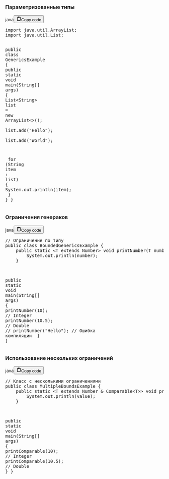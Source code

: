<h3>Параметризованные типы</h3>
<div class="code_element"><div class="lang_line"><text>java</text><button class="copy_code_button" onclick="CopyCode(this)"><svg style="width: 1.2em;height: 1.2em;" aria-hidden="true" xmlns="http://www.w3.org/2000/svg" fill="none" viewBox="0 0 24 24"><path stroke="currentColor" stroke-linecap="round" stroke-linejoin="round" stroke-width="2" d="M15 4h3a1 1 0 0 1 1 1v15a1 1 0 0 1-1 1H6a1 1 0 0 1-1-1V5a1 1 0 0 1 1-1h3m0 3h6m-5-4v4h4V3h-4Z"/></svg><text>Copy code</text></button></div><div class="code"><div class="highlight"><pre><span></span><span class="kn">import</span><span class="w"> </span><span class="nn">java.util.ArrayList</span><span class="p">;</span>
<span class="kn">import</span><span class="w"> </span><span class="nn">java.util.List</span><span class="p">;</span>

<span class="kd">public</span><span class="w"> </span><span class="kd">class</span> <span class="nc">GenericsExample</span><span class="w"> </span><span class="p">{</span>
<span class="w">    </span><span class="kd">public</span><span class="w"> </span><span class="kd">static</span><span class="w"> </span><span class="kt">void</span><span class="w"> </span><span class="nf">main</span><span class="p">(</span><span class="n">String</span><span class="o">[]</span><span class="w"> </span><span class="n">args</span><span class="p">)</span><span class="w"> </span><span class="p">{</span>
<span class="w">        </span><span class="n">List</span><span class="o">&lt;</span><span class="n">String</span><span class="o">&gt;</span><span class="w"> </span><span class="n">list</span><span class="w"> </span><span class="o">=</span><span class="w"> </span><span class="k">new</span><span class="w"> </span><span class="n">ArrayList</span><span class="o">&lt;&gt;</span><span class="p">();</span>
<span class="w">        </span><span class="n">list</span><span class="p">.</span><span class="na">add</span><span class="p">(</span><span class="s">&quot;Hello&quot;</span><span class="p">);</span>
<span class="w">        </span><span class="n">list</span><span class="p">.</span><span class="na">add</span><span class="p">(</span><span class="s">&quot;World&quot;</span><span class="p">);</span>

<span class="w">        </span><span class="k">for</span><span class="w"> </span><span class="p">(</span><span class="n">String</span><span class="w"> </span><span class="n">item</span><span class="w"> </span><span class="p">:</span><span class="w"> </span><span class="n">list</span><span class="p">)</span><span class="w"> </span><span class="p">{</span>
<span class="w">            </span><span class="n">System</span><span class="p">.</span><span class="na">out</span><span class="p">.</span><span class="na">println</span><span class="p">(</span><span class="n">item</span><span class="p">);</span>
<span class="w">        </span><span class="p">}</span>
<span class="w">    </span><span class="p">}</span>
<span class="p">}</span>
</pre></div></div></div>

<h3>Ограничения генераков</h3>
<div class="code_element"><div class="lang_line"><text>java</text><button class="copy_code_button" onclick="CopyCode(this)"><svg style="width: 1.2em;height: 1.2em;" aria-hidden="true" xmlns="http://www.w3.org/2000/svg" fill="none" viewBox="0 0 24 24"><path stroke="currentColor" stroke-linecap="round" stroke-linejoin="round" stroke-width="2" d="M15 4h3a1 1 0 0 1 1 1v15a1 1 0 0 1-1 1H6a1 1 0 0 1-1-1V5a1 1 0 0 1 1-1h3m0 3h6m-5-4v4h4V3h-4Z"/></svg><text>Copy code</text></button></div><div class="code"><div class="highlight"><pre><span></span><span class="c1">// Ограничение по типу</span>
<span class="kd">public</span><span class="w"> </span><span class="kd">class</span> <span class="nc">BoundedGenericsExample</span><span class="w"> </span><span class="p">{</span>
<span class="w">    </span><span class="kd">public</span><span class="w"> </span><span class="kd">static</span><span class="w"> </span><span class="o">&lt;</span><span class="n">T</span><span class="w"> </span><span class="kd">extends</span><span class="w"> </span><span class="n">Number</span><span class="o">&gt;</span><span class="w"> </span><span class="kt">void</span><span class="w"> </span><span class="nf">printNumber</span><span class="p">(</span><span class="n">T</span><span class="w"> </span><span class="n">number</span><span class="p">)</span><span class="w"> </span><span class="p">{</span>
<span class="w">        </span><span class="n">System</span><span class="p">.</span><span class="na">out</span><span class="p">.</span><span class="na">println</span><span class="p">(</span><span class="n">number</span><span class="p">);</span>
<span class="w">    </span><span class="p">}</span>

<span class="w">    </span><span class="kd">public</span><span class="w"> </span><span class="kd">static</span><span class="w"> </span><span class="kt">void</span><span class="w"> </span><span class="nf">main</span><span class="p">(</span><span class="n">String</span><span class="o">[]</span><span class="w"> </span><span class="n">args</span><span class="p">)</span><span class="w"> </span><span class="p">{</span>
<span class="w">        </span><span class="n">printNumber</span><span class="p">(</span><span class="mi">10</span><span class="p">);</span><span class="w">         </span><span class="c1">// Integer</span>
<span class="w">        </span><span class="n">printNumber</span><span class="p">(</span><span class="mf">10.5</span><span class="p">);</span><span class="w">       </span><span class="c1">// Double</span>
<span class="w">        </span><span class="c1">// printNumber(&quot;Hello&quot;); // Ошибка компиляции</span>
<span class="w">    </span><span class="p">}</span>
<span class="p">}</span>
</pre></div></div></div>

<h3>Использование нескольких ограничений</h3>
<div class="code_element"><div class="lang_line"><text>java</text><button class="copy_code_button" onclick="CopyCode(this)"><svg style="width: 1.2em;height: 1.2em;" aria-hidden="true" xmlns="http://www.w3.org/2000/svg" fill="none" viewBox="0 0 24 24"><path stroke="currentColor" stroke-linecap="round" stroke-linejoin="round" stroke-width="2" d="M15 4h3a1 1 0 0 1 1 1v15a1 1 0 0 1-1 1H6a1 1 0 0 1-1-1V5a1 1 0 0 1 1-1h3m0 3h6m-5-4v4h4V3h-4Z"/></svg><text>Copy code</text></button></div><div class="code"><div class="highlight"><pre><span></span><span class="c1">// Класс с несколькими ограничениями</span>
<span class="kd">public</span><span class="w"> </span><span class="kd">class</span> <span class="nc">MultipleBoundsExample</span><span class="w"> </span><span class="p">{</span>
<span class="w">    </span><span class="kd">public</span><span class="w"> </span><span class="kd">static</span><span class="w"> </span><span class="o">&lt;</span><span class="n">T</span><span class="w"> </span><span class="kd">extends</span><span class="w"> </span><span class="n">Number</span><span class="w"> </span><span class="o">&amp;</span><span class="w"> </span><span class="n">Comparable</span><span class="o">&lt;</span><span class="n">T</span><span class="o">&gt;&gt;</span><span class="w"> </span><span class="kt">void</span><span class="w"> </span><span class="nf">printComparable</span><span class="p">(</span><span class="n">T</span><span class="w"> </span><span class="n">value</span><span class="p">)</span><span class="w"> </span><span class="p">{</span>
<span class="w">        </span><span class="n">System</span><span class="p">.</span><span class="na">out</span><span class="p">.</span><span class="na">println</span><span class="p">(</span><span class="n">value</span><span class="p">);</span>
<span class="w">    </span><span class="p">}</span>

<span class="w">    </span><span class="kd">public</span><span class="w"> </span><span class="kd">static</span><span class="w"> </span><span class="kt">void</span><span class="w"> </span><span class="nf">main</span><span class="p">(</span><span class="n">String</span><span class="o">[]</span><span class="w"> </span><span class="n">args</span><span class="p">)</span><span class="w"> </span><span class="p">{</span>
<span class="w">        </span><span class="n">printComparable</span><span class="p">(</span><span class="mi">10</span><span class="p">);</span><span class="w">  </span><span class="c1">// Integer</span>
<span class="w">        </span><span class="n">printComparable</span><span class="p">(</span><span class="mf">10.5</span><span class="p">);</span><span class="w"> </span><span class="c1">// Double</span>
<span class="w">    </span><span class="p">}</span>
<span class="p">}</span>
</pre></div></div></div>